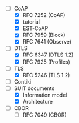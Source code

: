 - [ ] CoAP
  - [x] RFC 7252 (CoAP)
  - [x] tutorial
  - [x] EST-CoAP
  - [x] RFC 7959 (Block)
  - [x] RFC 7641 (Observe)
- [ ] DTLS
  - [x] RFC 6347 (DTLS 1.2)
  - [x] RFC 7925 (Profiles)
- [ ] TLS
  - [x] RFC 5246 (TLS 1.2)
- [ ] Contiki
- [ ] SUIT documents
  - [x] Information model
  - [x] Architecture
- [ ] CBOR
  - [ ] RFC 7049 (CBOR)